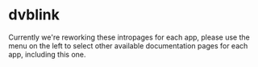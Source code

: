 # dvblink

Currently we're reworking these intropages for each app, please use the menu on the left to select other available documentation pages for each app, including this one.
